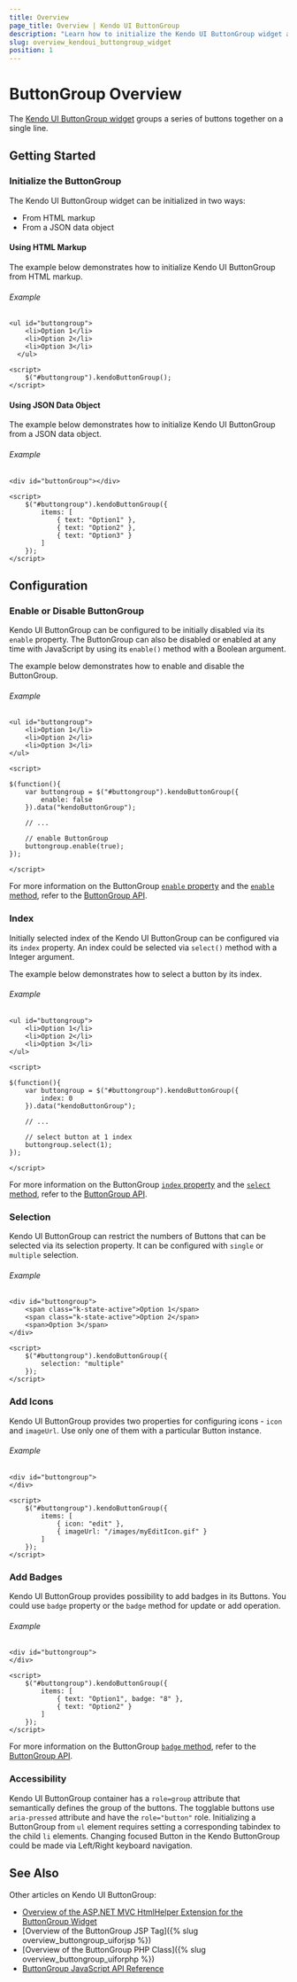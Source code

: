```yaml
---
title: Overview
page_title: Overview | Kendo UI ButtonGroup
description: "Learn how to initialize the Kendo UI ButtonGroup widget and apply its options."
slug: overview_kendoui_buttongroup_widget
position: 1
---
```


# ButtonGroup Overview

The [Kendo UI ButtonGroup widget](http://demos.telerik.com/kendo-ui/buttongroup/index) groups a series of buttons together on a single line.

## Getting Started

### Initialize the ButtonGroup

The Kendo UI ButtonGroup widget can be initialized in two ways:

* From HTML markup
* From a JSON data object

#### Using HTML Markup

The example below demonstrates how to initialize Kendo UI ButtonGroup from HTML markup.

###### Example

    <ul id="buttongroup">
        <li>Option 1</li>
        <li>Option 2</li>
        <li>Option 3</li>
      </ul>

    <script>
		$("#buttongroup").kendoButtonGroup();
    </script>

#### Using JSON Data Object

The example below demonstrates how to initialize Kendo UI ButtonGroup from a JSON data object.

###### Example

    <div id="buttonGroup"></div>

    <script>
		$("#buttongroup").kendoButtonGroup({
            items: [
                { text: "Option1" },
                { text: "Option2" },
                { text: "Option3" }
            ]
        });
    </script>

## Configuration

### Enable or Disable ButtonGroup

Kendo UI ButtonGroup can be configured to be initially disabled via its `enable` property. The ButtonGroup can also be disabled or enabled at any time with JavaScript by using its `enable()` method with a Boolean argument.

The example below demonstrates how to enable and disable the ButtonGroup.

###### Example

	<ul id="buttongroup">
		<li>Option 1</li>
		<li>Option 2</li>
		<li>Option 3</li>
	</ul>

	<script>

	$(function(){
		var buttongroup = $("#buttongroup").kendoButtonGroup({
			enable: false
		}).data("kendoButtonGroup");

		// ...

		// enable ButtonGroup
		buttongroup.enable(true);
	});

	</script>

For more information on the ButtonGroup [`enable` property](/api/javascript/ui/ButtonGroup#configuration-enable) and the [`enable` method](/api/javascript/ui/ButtonGroup#methods-enable), refer to the [ButtonGroup API](/api/javascript/ui/ButtonGroup).

### Index

Initially selected index of the Kendo UI ButtonGroup can be configured via its `index` property. An index could be selected via `select()` method with a Integer argument.

The example below demonstrates how to select a button by its index.

###### Example

	<ul id="buttongroup">
		<li>Option 1</li>
		<li>Option 2</li>
		<li>Option 3</li>
	</ul>

	<script>

	$(function(){
		var buttongroup = $("#buttongroup").kendoButtonGroup({
			index: 0
		}).data("kendoButtonGroup");

		// ...

		// select button at 1 index
		buttongroup.select(1);
	});

	</script>

For more information on the ButtonGroup [`index` property](/api/javascript/ui/ButtonGroup#configuration-index) and the [`select` method](/api/javascript/ui/ButtonGroup#methods-select), refer to the [ButtonGroup API](/api/javascript/ui/ButtonGroup).

### Selection

Kendo UI ButtonGroup can restrict the numbers of Buttons that can be selected via its selection property. It can be configured with `single` or `multiple` selection.

###### Example

    <div id="buttongroup">
        <span class="k-state-active">Option 1</span>
        <span class="k-state-active">Option 2</span>
        <span>Option 3</span>
    </div>

    <script>
        $("#buttongroup").kendoButtonGroup({
            selection: "multiple"
        });
    </script>

### Add Icons

Kendo UI ButtonGroup provides two properties for configuring icons - `icon` and `imageUrl`. Use only one of them with a particular Button instance.

###### Example

    <div id="buttongroup">
    </div>

    <script>
        $("#buttongroup").kendoButtonGroup({
            items: [
                { icon: "edit" },
                { imageUrl: "/images/myEditIcon.gif" }
            ]
        });
    </script>

### Add Badges

Kendo UI ButtonGroup provides possibility to add badges in its Buttons. You could use `badge` property or the `badge` method for update or add operation.

###### Example

    <div id="buttongroup">
    </div>

    <script>
        $("#buttongroup").kendoButtonGroup({
            items: [
                { text: "Option1", badge: "8" },
                { text: "Option2" }
            ]
        });
    </script>

For more information on the ButtonGroup [`badge` method](/api/javascript/ui/ButtonGroup#methods-badge), refer to the [ButtonGroup API](/api/javascript/ui/ButtonGroup).

### Accessibility

Kendo UI ButtonGroup container has a `role=group` attribute that semantically defines the group of the buttons. The togglable buttons use `aria-pressed` attribute and have the `role="button"` role. Initializing a ButtonGroup from `ul` element requires setting a corresponding tabindex to the child `li` elements. Changing focused Button in the Kendo ButtonGroup could be made via Left/Right keyboard navigation.

## See Also

Other articles on Kendo UI ButtonGroup:

* [Overview of the ASP.NET MVC HtmlHelper Extension for the ButtonGroup Widget](http://docs.telerik.com/aspnet-mvc/helpers/buttongroup/overview)
* [Overview of the ButtonGroup JSP Tag]({% slug overview_buttongroup_uiforjsp %})
* [Overview of the ButtonGroup PHP Class]({% slug overview_buttongroup_uiforphp %})
* [ButtonGroup JavaScript API Reference](/api/javascript/ui/buttongroup)
